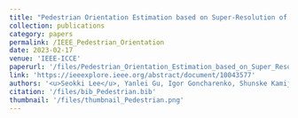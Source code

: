 ```yaml
---
title: "Pedestrian Orientation Estimation based on Super-Resolution of LiDAR Data"
collection: publications
category: papers
permalink: /IEEE_Pedestrian_Orientation
date: 2023-02-17
venue: 'IEEE-ICCE'
paperurl: '/files/Pedestrian_Orientation_Estimation_based_on_Super_Resolution_of_LiDAR_Data.pdf'
link: 'https://ieeexplore.ieee.org/abstract/document/10043577'
authors: '<u>Seokki Lee</u>, Yanlei Gu, Igor Goncharenko, Shunske Kamijo'
citation: '/files/bib_Pedestrian.bib'
thumbnail: '/files/thumbnail_Pedestrian.png'
---
```

